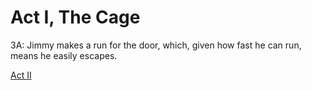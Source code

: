 # Act I, The Cage

3A: Jimmy makes a run for the door, which, given how fast he can run,
means he easily escapes.

[Act II](../act2/start.md)
